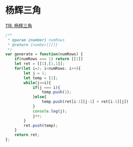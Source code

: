 # 杨辉三角

[118. 杨辉三角](https://leetcode-cn.com/problems/pascals-triangle/)

```javascript
/**
 * @param {number} numRows
 * @return {number[][]}
 */
var generate = function(numRows) {
    if(numRows === 1) return [[1]]
    let ret = [[1],[1,1]];
    for(let i=2; i<numRows; i++){
        let j = 1;
        let temp = [1];
        while(j<=i){
            if(j === i){
                temp.push(1);
            }else{
                temp.push(ret[i-1][j-1] + ret[i-1][j])
            }
            console.log(j);
            j++;
        }
        ret.push(temp);
    }
    return ret;
};
```
